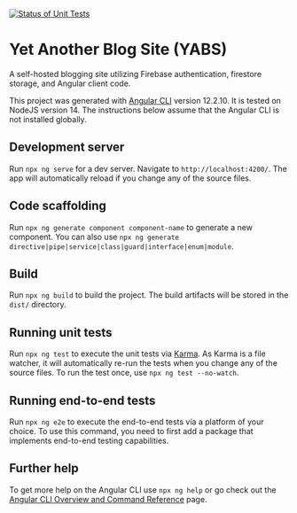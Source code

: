 
[![Status of Unit Tests](https://github.com/calledtoconstruct/yabs/workflows/Execute%20Unit%20Tests/badge.svg)](https://github.com/calledtoconstruct/yabs/actions/workflows/test-production.yml)

# Yet Another Blog Site (YABS)

A self-hosted blogging site utilizing Firebase authentication, firestore storage, and Angular client code.

This project was generated with [Angular CLI](https://github.com/angular/angular-cli) version 12.2.10.  It is tested on NodeJS version 14.  The instructions
below assume that the Angular CLI is not installed globally.

## Development server

Run `npx ng serve` for a dev server. Navigate to `http://localhost:4200/`. The app will automatically reload if you change any of the source files.

## Code scaffolding

Run `npx ng generate component component-name` to generate a new component. You can also use `npx ng generate directive|pipe|service|class|guard|interface|enum|module`.

## Build

Run `npx ng build` to build the project. The build artifacts will be stored in the `dist/` directory.

## Running unit tests

Run `npx ng test` to execute the unit tests via [Karma](https://karma-runner.github.io).  As Karma is a file watcher, it will automatically re-run the tests
when you change any of the source files.  To run the test once, use `npx ng test --no-watch`.

## Running end-to-end tests

Run `npx ng e2e` to execute the end-to-end tests via a platform of your choice. To use this command, you need to first add a package that implements end-to-end testing capabilities.

## Further help

To get more help on the Angular CLI use `npx ng help` or go check out the [Angular CLI Overview and Command Reference](https://angular.io/cli) page.
